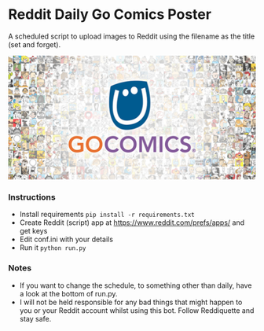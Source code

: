 # Reddit Daily Go Comics Poster

A scheduled script to upload images to Reddit using the filename as the title (set and forget).

![](images/ss.jpg)

### Instructions

-   Install requirements `pip install -r requirements.txt`
-   Create Reddit (script) app at <https://www.reddit.com/prefs/apps/> and get keys
-   Edit conf.ini with your details
-   Run it `python run.py`

### Notes

-   If you want to change the schedule, to something other than daily, have a look at the bottom of run.py.
-   I will not be held responsible for any bad things that might happen to you or your Reddit account whilst using this bot. Follow Reddiquette and stay safe.
